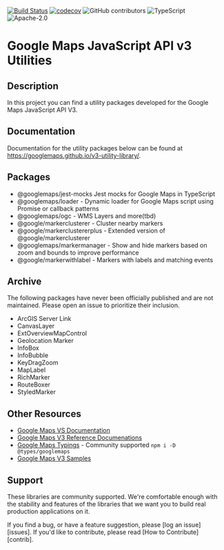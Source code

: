 [![Build Status](https://travis-ci.org/googlemaps/v3-utility-library.svg?branch=master)](https://travis-ci.org/googlemaps/v3-utility-library)
[![codecov](https://codecov.io/gh/googlemaps/v3-utility-library/branch/master/graph/badge.svg)](https://codecov.io/gh/googlemaps/v3-utility-library)
![GitHub contributors](https://img.shields.io/github/contributors/googlemaps/v3-utility-library)
![TypeScript](https://badgen.net/badge/icon/Typed?icon=typescript&label&labelColor=blue&color=555555)
![Apache-2.0](https://img.shields.io/badge/license-Apache-blue)

Google Maps JavaScript API v3 Utilities
===================================================

## Description

In this project you can find a utility packages developed for the Google Maps JavaScript API V3.

## Documentation

Documentation for the utility packages below can be found at https://googlemaps.github.io/v3-utility-library/.

## Packages
- @googlemaps/jest-mocks Jest mocks for Google Maps in TypeScript
- @googlemaps/loader - Dynamic loader for Google Maps script using Promise or callback patterns
- @googlemaps/ogc - WMS Layers and more(tbd)
- @google/markerclusterer - Cluster nearby markers
- @google/markerclustererplus - Extended version of @google/markerclusterer
- @googlemaps/markermanager - Show and hide markers based on zoom and bounds to improve performance
- @google/markerwithlabel - Markers with labels and matching events

## Archive

The following packages have never been officially published and are not maintained. Please open an issue to prioritize their inclusion.
- ArcGIS Server Link
- CanvasLayer
- ExtOverviewMapControl
- Geolocation Marker
- InfoBox
- InfoBubble
- KeyDragZoom
- MapLabel
- RichMarker
- RouteBoxer
- StyledMarker
 
## Other Resources
- [Google Maps VS Documentation](https://developers.google.com/maps/documentation/javascript/tutorial)
- [Google Maps V3 Reference Documenations](https://developers.google.com/maps/documentation/javascript/reference/)
- [Google Maps Typings](https://github.com/DefinitelyTyped/DefinitelyTyped/tree/master/types/googlemaps) - Community supported `npm i -D @types/googlemaps`
- [Google Maps V3 Samples](https://github.com/googlemaps/js-samples)

## Support

These libraries are community supported. We're comfortable enough with the stability and features of
the libraries that we want you to build real production applications on it.

If you find a bug, or have a feature suggestion, please [log an issue][issues]. If you'd like to
contribute, please read [How to Contribute][contrib].
